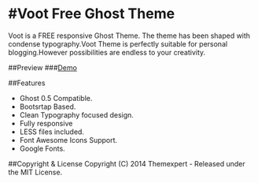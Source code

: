 #Voot Free Ghost Theme 
====
Voot is a FREE responsive Ghost Theme. The theme has been shaped with condense typography.Voot Theme is perfectly suitable for personal blogging.However possibilities are endless to your creativity.

##Preview
###[Demo](themefisher.com)


##Features
- Ghost 0.5 Compatible.
- Bootsrtap Based.
- Clean Typography focused design.
- Fully responsive
- LESS files included.
- Font Awesome Icons Support.
- Google Fonts.

##Copyright & License
Copyright (C) 2014 Themexpert - Released under the MIT License.
